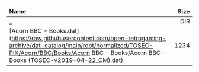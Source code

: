 |Name|Size|
|:---|---:|
|[..](../index.html)|DIR|
|[Acorn BBC - Books.dat](https://raw.githubusercontent.com/open-retrogaming-archive/dat-catalog/main/root/normalized/TOSEC-PIX/Acorn/BBC/Books/Acorn BBC - Books/Acorn BBC - Books (TOSEC-v2019-04-22_CM).dat)|1234|
